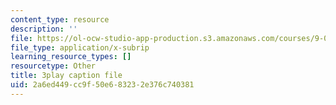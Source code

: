 ```yaml
---
content_type: resource
description: ''
file: https://ol-ocw-studio-app-production.s3.amazonaws.com/courses/9-00sc-introduction-to-psychology-fall-2011/2a6ed449cc9f50e683232e376c740381_QvK6YdFKMY8.vtt
file_type: application/x-subrip
learning_resource_types: []
resourcetype: Other
title: 3play caption file
uid: 2a6ed449-cc9f-50e6-8323-2e376c740381
---
```

